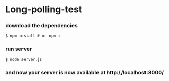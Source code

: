 # Long-polling-test


### download the dependencies

```$ npm install # or npm i ```   

### run server 

``` $ node server.js ```

### and now your server is now available at http://localhost:8000/
